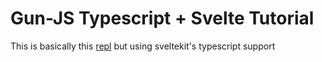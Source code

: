 # Gun-JS Typescript + Svelte Tutorial

This is basically this [repl](https://svelte.dev/repl/84cccb9fff64494bbec852922940ea23?version=3.16.5) but using sveltekit's typescript support